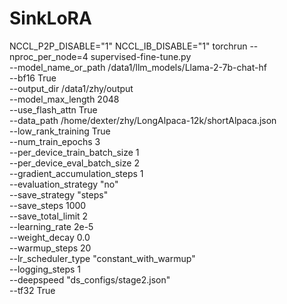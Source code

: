 

# SinkLoRA


NCCL_P2P_DISABLE="1" NCCL_IB_DISABLE="1" torchrun --nproc_per_node=4 supervised-fine-tune.py \
    --model_name_or_path /data1/llm_models/Llama-2-7b-chat-hf \
    --bf16 True \
    --output_dir /data1/zhy/output \
    --model_max_length 2048 \
    --use_flash_attn True \
    --data_path /home/dexter/zhy/LongAlpaca-12k/shortAlpaca.json \
    --low_rank_training True \
    --num_train_epochs 3 \
    --per_device_train_batch_size 1 \
    --per_device_eval_batch_size 2 \
    --gradient_accumulation_steps 1 \
    --evaluation_strategy "no" \
    --save_strategy "steps" \
    --save_steps 1000 \
    --save_total_limit 2 \
    --learning_rate 2e-5 \
    --weight_decay 0.0 \
    --warmup_steps 20 \
    --lr_scheduler_type "constant_with_warmup" \
    --logging_steps 1 \
    --deepspeed "ds_configs/stage2.json" \
    --tf32 True


